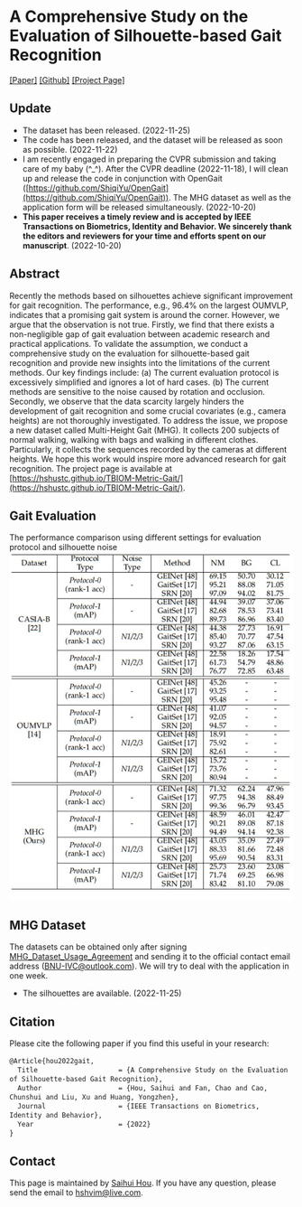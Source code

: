 # A Comprehensive Study on the Evaluation of Silhouette-based Gait Recognition
[[Paper]](https://ieeexplore.ieee.org/document/9928336) [[Github]](https://github.com/hshustc/TBIOM-Metric-Gait) [[Project Page]](https://hshustc.github.io/TBIOM-Metric-Gait/)

## Update
- The dataset has been released. (2022-11-25)
- The code has been released, and the dataset will be released as soon as possible. (2022-11-22)
- I am recently engaged in preparing the CVPR submission and taking care of my baby (^_^). After the CVPR deadline (2022-11-18), I will clean up and release the code in conjunction with OpenGait ([https://github.com/ShiqiYu/OpenGait](https://github.com/ShiqiYu/OpenGait)). The MHG dataset as well as the application form will be released simultaneously. (2022-10-20)
- **This paper receives a timely review and is accepted by IEEE Transactions on Biometrics, Identity and Behavior. We sincerely thank the editors and reviewers for your time and efforts spent on our manuscript**. (2022-10-20)


## Abstract

Recently the methods based on silhouettes achieve significant improvement for gait recognition. The performance, e.g., 96.4% on the largest OUMVLP, indicates that a promising gait system is around the corner. However, we argue that the observation is not true. Firstly, we find that there exists a non-negligible gap of gait evaluation between academic research and practical applications. To validate the assumption, we conduct a comprehensive study on the evaluation for silhouette-based gait recognition and provide new insights into the limitations of the current methods. Our key findings include: (a) The current evaluation protocol is excessively simplified and ignores a lot of hard cases. (b) The current methods are sensitive to the noise caused by rotation and occlusion. Secondly, we observe that the data scarcity largely hinders the development of gait recognition and some crucial covariates (e.g., camera heights) are not thoroughly investigated. To address the issue, we propose a new dataset called Multi-Height Gait (MHG). It collects 200 subjects of normal walking, walking with bags and walking in different clothes. Particularly, it collects the sequences recorded by the cameras at different heights. We hope this work would inspire more advanced research for gait recognition. The project page is available at [https://hshustc.github.io/TBIOM-Metric-Gait/](https://hshustc.github.io/TBIOM-Metric-Gait/).

## Gait Evaluation
The performance comparison using different settings for evaluation protocol and silhouette noise
![](comparison.jpg)

## MHG Dataset
The datasets can be obtained only after signing [MHG_Dataset_Usage_Agreement](https://github.com/hshustc/TBIOM-Metric-Gait/blob/main/docs/MHG_Dataset_Usage_Agreement.pdf) and sending it to the official contact email address ([BNU-IVC@outlook.com](mailto:BNU-IVC@outlook.com)). We will try to deal with the application in one week.
- The silhouettes are available. (2022-11-25)


## Citation
Please cite the following paper if you find this useful in your research:
```
@Article{hou2022gait,
  Title                    = {A Comprehensive Study on the Evaluation of Silhouette-based Gait Recognition},
  Author                   = {Hou, Saihui and Fan, Chao and Cao, Chunshui and Liu, Xu and Huang, Yongzhen},
  Journal                  = {IEEE Transactions on Biometrics, Identity and Behavior},
  Year                     = {2022}
}
```

## Contact
This page is maintained by [Saihui Hou](https://hshustc.github.io/). If you have any question, please send the email to [hshvim@live.com](mailto:hshvim@live.com).



